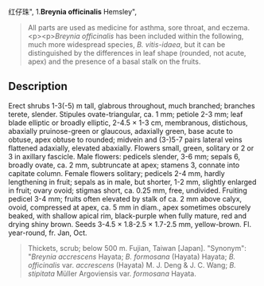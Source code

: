 红仔珠",
1.**Breynia officinalis** Hemsley",

> All parts are used as medicine for asthma, sore throat, and eczema.&lt;p&gt;&lt;p&gt;*Breynia officinalis* has been included within the following, much more widespread species, *B. vitis-idaea*, but it can be distinguished by the differences in leaf shape (rounded, not acute, apex) and the presence of a basal stalk on the fruits.

## Description
Erect shrubs 1-3(-5) m tall, glabrous throughout, much branched; branches terete, slender. Stipules ovate-triangular, ca. 1 mm; petiole 2-3 mm; leaf blade elliptic or broadly elliptic, 2-4.5 × 1-3 cm, membranous, distichous, abaxially pruinose-green or glaucous, adaxially green, base acute to obtuse, apex obtuse to rounded; midvein and (3-)5-7 pairs lateral veins flattened adaxially, elevated abaxially. Flowers small, green, solitary or 2 or 3 in axillary fascicle. Male flowers: pedicels slender, 3-6 mm; sepals 6, broadly ovate, ca. 2 mm, subtruncate at apex; stamens 3, connate into capitate column. Female flowers solitary; pedicels 2-4 mm, hardly lengthening in fruit; sepals as in male, but shorter, 1-2 mm, slightly enlarged in fruit; ovary ovoid; stigmas short, ca. 0.25 mm, free, undivided. Fruiting pedicel 3-4 mm; fruits often elevated by stalk of ca. 2 mm above calyx, ovoid, compressed at apex, ca. 5 mm in diam., apex sometimes obscurely beaked, with shallow apical rim, black-purple when fully mature, red and drying shiny brown. Seeds 3-4.5 × 1.8-2.5 × 1.7-2.5 mm, yellow-brown. Fl. year-round, fr. Jan, Oct.

> Thickets, scrub; below 500 m. Fujian, Taiwan [Japan].
  "Synonym": "*Breynia accrescens* Hayata; *B. formosana* (Hayata) Hayata; *B. officinalis* var. *accrescens* (Hayata) M. J. Deng &amp; J. C. Wang; *B. stipitata* Müller Argoviensis var. *formosana* Hayata.
